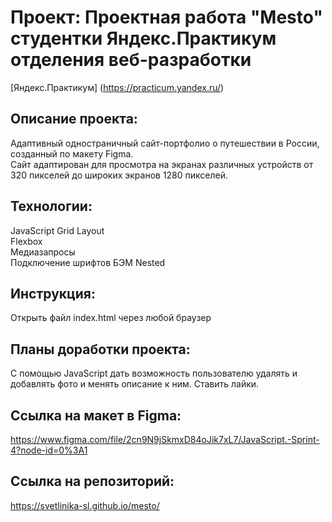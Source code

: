 # Проект: **Проектная работа "Mesto" студентки Яндекс.Практикум отделения веб-разработки**
[Яндекс.Практикум] (https://practicum.yandex.ru/)

## Описание проекта:
Адаптивный одностраничный сайт-портфолио о путешествии в России, созданный по макету Figma.  
Сайт адаптирован для просмотра на экранах различных устройств от 320 пикселей до широких экранов 1280 пикселей.

## Технологии:
JavaScript
Grid Layout  
Flexbox  
Медиазапросы  
Подключение шрифтов 
БЭМ Nested 

## Инструкция:
Открыть файл index.html через любой браузер

## Планы доработки проекта:
С помощью JavaScript дать возможность пользователю удалять и добавлять фото и менять описание к ним.
Ставить лайки. 

## Ссылка на макет в Figma:
https://www.figma.com/file/2cn9N9jSkmxD84oJik7xL7/JavaScript.-Sprint-4?node-id=0%3A1

## Ссылка на репозиторий: 
https://svetlinika-sl.github.io/mesto/

